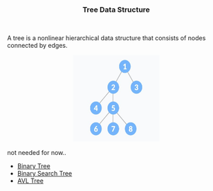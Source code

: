 <h3 align="center"> Tree Data Structure</h3>
<br>

<p>A tree is a nonlinear hierarchical data structure that consists of nodes connected by edges.</p>
<p align="center">
<img src="/tree/tree.jpg" alt="Undirected graph" style="height: 200px; width:200px;"/>
</p>

<p> not needed for now.. </p>

- [Binary Tree](./binary-tree/BINARY-TREE.md)
- [Binary Search Tree](./binary-search-tree/BINARY-SEARCH-TREE.md)
- [AVL Tree](./AVL-tree/AVL-TREE.md)
